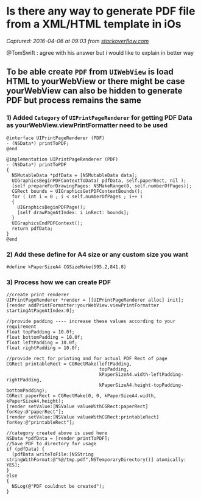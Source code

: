 # Is there any way to generate PDF file from a XML/HTML template in iOs

_Captured: 2016-04-06 at 09:03 from [stackoverflow.com](http://stackoverflow.com/questions/9528658/is-there-any-way-to-generate-pdf-file-from-a-xml-html-template-in-ios/9577488#9577488)_

@TomSwift : agree with his answer but i would like to explain in better way

## To be able create `PDF` from `UIWebView` is load HTML to yourWebView or there might be case yourWebView can also be hidden to generate PDF but process remains the same

### 1) Added `Category` of `UIPrintPageRenderer` for getting PDF Data as yourWebView.viewPrintFormatter need to be used
    
    
    @interface UIPrintPageRenderer (PDF)
    - (NSData*) printToPDF;
    @end
    
    @implementation UIPrintPageRenderer (PDF)
    - (NSData*) printToPDF
    {
      NSMutableData *pdfData = [NSMutableData data];
      UIGraphicsBeginPDFContextToData( pdfData, self.paperRect, nil );
      [self prepareForDrawingPages: NSMakeRange(0, self.numberOfPages)];
      CGRect bounds = UIGraphicsGetPDFContextBounds();
      for ( int i = 0 ; i < self.numberOfPages ; i++ )
      {
        UIGraphicsBeginPDFPage();
        [self drawPageAtIndex: i inRect: bounds];
      }
      UIGraphicsEndPDFContext();
      return pdfData;
    }
    @end

### 2) Add these define for A4 size or any custom size you want
    
    
    #define kPaperSizeA4 CGSizeMake(595.2,841.8)

### 3) Process how we can create PDF
    
    
    //create print renderer
    UIPrintPageRenderer *render = [[UIPrintPageRenderer alloc] init];
    [render addPrintFormatter:yourWebView.viewPrintFormatter startingAtPageAtIndex:0];
    
    //provide padding ---- increase these values according to your requirement
    float topPadding = 10.0f;
    float bottomPadding = 10.0f;
    float leftPadding = 10.0f;
    float rightPadding = 10.0f;
    
    //provide rect for printing and for actual PDF Rect of page
    CGRect printableRect = CGRectMake(leftPadding,
                                      topPadding,
                                      kPaperSizeA4.width-leftPadding-rightPadding,
                                      kPaperSizeA4.height-topPadding-bottomPadding);
    CGRect paperRect = CGRectMake(0, 0, kPaperSizeA4.width, kPaperSizeA4.height);
    [render setValue:[NSValue valueWithCGRect:paperRect] forKey:@"paperRect"];
    [render setValue:[NSValue valueWithCGRect:printableRect] forKey:@"printableRect"];
    
    //category created above is used here 
    NSData *pdfData = [render printToPDF];
    //Save PDF to directory for usage
    if (pdfData) {
      [pdfData writeToFile:[NSString stringWithFormat:@"%@/tmp.pdf",NSTemporaryDirectory()] atomically: YES];
    }
    else
    {
      NSLog(@"PDF couldnot be created");
    }
